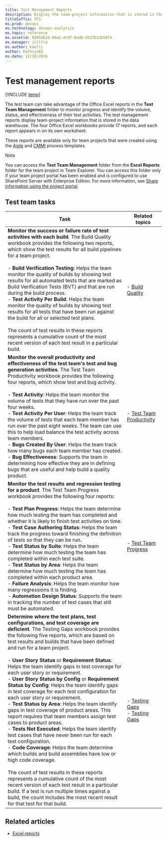 ```yaml
---
title: Test Management Reports
description: Display the team-project information that is stored in the data warehouse.
titleSuffix: TFS
ms.prod: devops
ms.technology: devops-analytics
ms.topic: reference
ms.assetid: 9d85d62d-00a2-4c9f-8ad8-d527b13b58f4
ms.manager: jillfra
ms.author: kaelli
author: KathrynEE
ms.date: 12/30/2016
---
```


# Test management reports

[!INCLUDE [temp](../_shared/tfs-sharepoint-version.md)]

The test team can take advantage of the Office Excel reports in the **Test Team Management** folder to monitor progress and identify the volume, status, and effectiveness of their test activities. The test management reports display team-project information that is stored in the data warehouse. The four Office Excel workbooks provide 17 reports, and each report appears in on its own worksheet.  
  
 These reports are available only for team projects that were created using the [Agile](../../boards/work-items/guidance/agile-process.md) and [CMMI](../../boards/work-items/guidance/cmmi-process.md) process templates.  
  
> [!NOTE]
>  You can access the **Test Team Management** folder from the **Excel Reports** folder for the team project in Team Explorer. You can access this folder only if your team project portal has been enabled and is configured to use SharePoint Server with Enterprise Edition. For more information, see [Share information using the project portal](../sharepoint-dashboards/share-information-using-the-project-portal.md).  
  
## Test team tasks  
  
|Task|Related topics|  
|----------|--------------------|  
|**Monitor the success or failure rate of test activities with each build**. The Build Quality workbook provides the following two reports, which show the test results for all build pipelines for a team project.<br /><br /> -   **Build Verification Testing**: Helps the team monitor the quality of builds by showing test results for all automated tests that are marked as Build Verification Tests (BVT) and that are run during the build process.<br />-   **Test Activity Per Build**: Helps the team monitor the quality of builds by showing test results for all tests that have been run against the build for all or selected test plans.<br /><br /> The count of test results in these reports represents a cumulative count of the most recent version of each test result in a particular build.|-   [Build Quality](build-quality-excel-report.md)|  
|**Monitor the overall productivity and effectiveness of the test team's test and bug generation activities**. The Test Team Productivity workbook provides the following four reports, which show test and bug activity.<br /><br /> -   **Test Activity**: Helps the team monitor the volume of tests that they have run over the past four weeks.<br />-   **Test Activity Per User**: Helps the team track the volume of tests that each team member has run over the past eight weeks. The team can use this to help load balance the test activity across team members.<br />-   **Bugs Created By User**: Helps the team track how many bugs each team member has created.<br />-   **Bug Effectiveness**: Supports the team in determining how effective they are in defining bugs that are useful and help build a quality product.|-   [Test Team Productivity](test-team-productivity-excel-report.md)|  
|**Monitor the test results and regression testing for a product**. The Test Team Progress workbook provides the following four reports:<br /><br /> -   **Test Plan Progress**: Helps the team determine how much testing the team has completed and whether it is likely to finish test activities on time.<br />-   **Test Case Authoring Status**: Helps the team track the progress toward finishing the definition of tests so that they can be run.<br />-   **Test Status by Suite**: Helps the team determine how much testing the team has completed within each test suite.<br />-   **Test Status by Area**: Helps the team determine how much testing the team has completed within each product area.<br />-   **Failure Analysis**: Helps the team monitor how many regressions it is finding.<br />-   **Automation Design Status**: Supports the team in tracking the number of test cases that still must be automated.|-   [Test Team Progress](test-team-progress-excel-report.md)|  
|**Determine where the test plans, test configurations, and test coverage are deficient**. The Testing Gaps workbook provides the following five reports, which are based on test results and builds that have been defined and run for a team project.<br /><br /> -   **User Story Status** or **Requirement Status**: Helps the team identify gaps in test coverage for each user story or requirement.<br />-   **User Story Status by Config** or **Requirement Status by Config**: Helps the team identify gaps in test coverage for each test configuration for each user story or requirement.<br />-   **Test Status by Area**: Helps the team identify gaps in test coverage of product areas. This report requires that team members assign test cases to product areas.<br />-   **Tests Not Executed**: Helps the team identify test cases that have never been run for each test configuration.<br />-   **Code Coverage**: Helps the team determine which builds and build assemblies have low or high code coverage.<br /><br /> The count of test results in these reports represents a cumulative count of the most recent version of each test result in a particular build. If a test is run multiple times against a build, the count includes the most recent result for that test for that build.|-   [Testing Gaps](testing-gaps-excel-report-agile.md)<br />-   [Testing Gaps](testing-gaps-excel-report-cmmi.md)|  
  
## Related articles

- [Excel reports](excel-reports.md)
